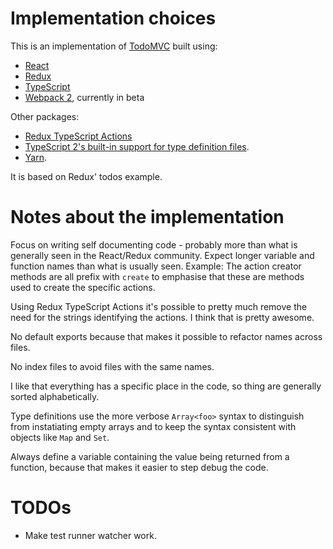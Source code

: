 # Implementation choices

This is an implementation of [TodoMVC](http://todomvc.com/) built using:

* [React](http://facebook.github.io/react/)
* [Redux](https://github.com/rackt/redux)
* [TypeScript](http://www.typescriptlang.org/)
* [Webpack 2](http://webpack.js.org/), currently in beta

Other packages:

* [Redux TypeScript Actions](https://github.com/aikoven/redux-typescript-actions)
* [TypeScript 2's built-in support for type definition files](https://blogs.msdn.microsoft.com/typescript/2016/06/15/the-future-of-declaration-files/).
* [Yarn](https://yarnpkg.com/).

It is based on Redux' todos example.

# Notes about the implementation

Focus on writing self documenting code - probably more than what is generally seen in the React/Redux community. Expect longer variable and function names than what is usually seen. Example: The action creator methods are all prefix with `create` to emphasise that these are methods used to create the specific actions.

Using Redux TypeScript Actions it's possible to pretty much remove the need for the strings identifying the actions. I think that is pretty awesome.

No default exports because that makes it possible to refactor names across files.

No index files to avoid files with the same names.

I like that everything has a specific place in the code, so thing are generally sorted alphabetically.

Type definitions use the more verbose `Array<foo>` syntax to distinguish from instatiating empty arrays and to keep the syntax consistent with objects like `Map` and `Set`.

Always define a variable containing the value being returned from a function, because that makes it easier to step debug the code.

# TODOs

* Make test runner watcher work.